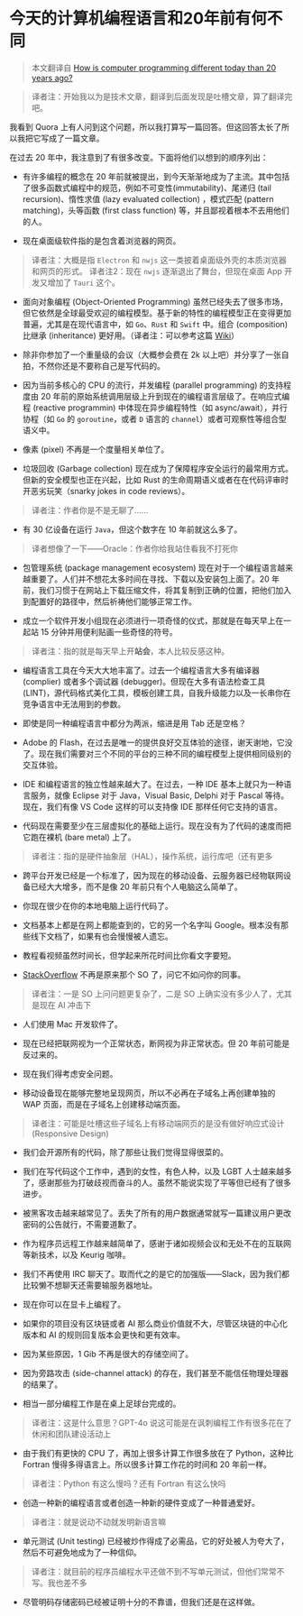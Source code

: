 # 今天的计算机编程语言和20年前有何不同
 
> 本文翻译自 [How is computer programming different today than 20 years ago?](https://medium.com/swlh/how-is-computer-programming-different-today-than-20-years-ago-9d0154d1b6ce)

> 译者注：开始我以为是技术文章，翻译到后面发现是吐槽文章，算了翻译完吧。
 
我看到 Quora 上有人问到这个问题，所以我打算写一篇回答。但这回答太长了所以我把它写成了一篇文章。
 
在过去 20 年中，我注意到了有很多改变。下面将他们以想到的顺序列出：
 
* 有许多编程的概念在 20 年前就被提出，到今天渐渐地成为了主流。其中包括了很多函数式编程中的规范，例如不可变性(immutability)、尾递归 (tail recursion)、惰性求值 (lazy evaluated collection) ，模式匹配 (pattern matching)，头等函数 (first class function) 等，并且鄙视着根本不去用他们的人。
 
* 现在桌面级软件指的是包含着浏览器的网页。
> 译者注：大概是指 `Electron` 和 `nwjs` 这一类披着桌面级外壳的本质浏览器和网页的形式。
> 译者注2：现在 `nwjs` 逐渐退出了舞台，但现在桌面 App 开发又增加了 `Tauri` 这个。
 
* 面向对象编程 (Object-Oriented Programming) 虽然已经失去了很多市场，但它依然是全球最受欢迎的编程模型。基于新的特性的编程模型正在变得更加普遍，尤其是在现代语言中，如 `Go`、`Rust` 和 `Swift` 中。组合 (composition) 比继承 (inheritance) 更好用。（译者注：可以参考这篇 [Wiki](https://en.wikipedia.org/wiki/Composition_over_inheritance)）
 
* 除非你参加了一个重量级的会议（大概参会费在 2k 以上吧）并分享了一张自拍，不然你还是不要称自己是写代码的。

* 因为当前多核心的 CPU 的流行，并发编程 (parallel programming) 的支持程度由 20 年前的原始系统调用层级上升到现在的编程语言层级了。在响应式编程 (reactive programmin) 中体现在异步编程特性（如 async/await），并行协程（如 `Go` 的 `goroutine`，或者 `D` 语言的 `channel`）或者可观察性等组合型语义中。

* 像素 (pixel) 不再是一个度量相关单位了。

* 垃圾回收 (Garbage collection) 现在成为了保障程序安全运行的最常用方式。但新的安全模型也正在兴起，比如 Rust 的生命周期语义或者在在代码评审时开恶劣玩笑（snarky jokes in code reviews）。
> 译者注：作者你是不是无聊了……

* 有 30 亿设备在运行 `Java`，但这个数字在 10 年前就这么多了。
> 译者想像了一下——Oracle：作者你给我站住看我不打死你

* 包管理系统 (package management ecosystem) 现在对于一个编程语言越来越重要了。人们并不想花太多时间在寻找、下载以及安装包上面了。20 年前，我们习惯于在网站上下载压缩文件，将其复制到正确的位置，把他们加入到配置好的路径中，然后祈祷他们能够正常工作。

* 成立一个软件开发小组现在必须进行一项奇怪的仪式，那就是在每天早上在一起站 15 分钟并用便利贴画一些奇怪的符号。
> 译者注：指的就是每天早上开**站会**，本人比较反感这种。

* 编程语言工具在今天大大地丰富了。过去一个编程语言大多有编译器 (complier) 或者多个调试器 (debugger)。但现在大多有语法检查工具 (LINT)，源代码格式美化工具，模板创建工具，自我升级能力以及一长串你在竞争语言中无法用到的参数。

* 即使是同一种编程语言中都分为两派，缩进是用 Tab 还是空格？

* Adobe 的 Flash，在过去是唯一的提供良好交互体验的途径，谢天谢地，它没了。现在我们需要对三个不同的平台的三种不同的编程模型上提供相同级别的交互体验。

* IDE 和编程语言的独立性越来越大了。在过去，一种 IDE 基本上就只为一种语言服务，就像 Eclipse 对于 Java，Visual Basic, Delphi 对于 Pascal 等待。现在，我们有像 VS Code 这样的可以支持像 IDE 那样任何它支持的语言。

* 代码现在需要至少在三层虚拟化的基础上运行。现在没有为了代码的速度而把它跑在裸机 (bare metal) 上了。
> 译者注：指的是硬件抽象层（HAL），操作系统，运行库吧（还有更多

* 跨平台开发已经是一个标准了，因为现在的移动设备、云服务器已经物联网设备已经大大增多，而不是像 20 年前只有个人电脑这么简单了。

* 你现在很少在你的本地电脑上运行代码了。

* 文档基本上都是在网上都能查到的，它的另一个名字叫 Google。根本没有那些线下文档了，如果有也会慢慢被人遗忘。

* 教程看视频虽然时间长，但学起来所花时间比你看文字要短。

* [StackOverflow](https://stackoverflow.com/) 不再是原来那个 SO 了，问它不如问你的同事。
> 译者注：一是 SO 上问问题更复杂了，二是 SO 上确实没有多少人了，尤其是现在 AI 冲击下

* 人们使用 Mac 开发软件了。

* 现在已经把联网视为一个正常状态，断网视为非正常状态。但 20 年前可能是反过来的。

* 现在我们得考虑安全问题。

* 移动设备现在能够完整地呈现网页，所以不必再在子域名上再创建单独的 WAP 页面，而是在子域名上创建移动端页面。
> 译者注：可能是吐槽这些子域名上有移动端网页的是没有做好响应式设计 (Responsive Design)

* 我们会开源所有的代码，除了那些让我们觉得显得很菜的。

* 我们在写代码这个工作中，遇到的女性，有色人种，以及 LGBT 人士越来越多了，感谢那些为打破歧视而奋斗的人。虽然不能说实现了平等但已经有了很多进步。

* 被黑客攻击越来越常见了。丢失了所有的用户数据通常就写一篇建议用户更改密码的公告就行，不需要道歉了。

* 作为程序员远程工作越来越简单了，感谢于诸如视频会议和无处不在的互联网等新技术，以及 Keurig 咖啡。

* 我们不再使用 IRC 聊天了。取而代之的是它的加强版——Slack，因为我们都比较懒不想聊天还需要输服务器地址。

* 现在你可以在显卡上编程了。

* 如果你的项目没有区块链或者 AI 那么商业价值就不大，尽管区块链的中心化版本和 AI 的规则回复版本会更快和更有效率。

* 因为某些原因，1 Gib 不再是很大的存储空间了。

* 因为旁路攻击 (side-channel attack) 的存在，我们甚至不能信任物理处理器的结果了。

* 相当一部分编程工作是在桌上足球台完成的。
> 译者注：这是什么意思？GPT-4o 说这可能是在讽刺编程工作有很多花在了休闲和团队建设活动上

* 由于我们有更快的 CPU 了，再加上很多计算工作很多放在了 Python，这种比 Fortran 慢得多得语言上。所以很多计算工作花的时间和 20 年前一样。
> 译者注：Python 有这么慢吗？还有 Fortran 有这么快吗

* 创造一种新的编程语言或者创造一种新的硬件变成了一种普通爱好。
> 译者注：就是说动不动就发明新语言嘛

* 单元测试 (Unit testing) 已经被炒作得成了必需品，它的好处被人为夸大了，然后不可避免地成为了一种信仰。
> 译者注：就目前的程序员编程水平还做不到不写单元测试，但他们常常不写。我也差不多

* 尽管明码存储密码已经被证明十分的不靠谱，但我们还是在这样做。